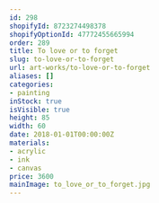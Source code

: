 ```yaml
---
id: 298
shopifyId: 8723274498378
shopifyOptionId: 47772455665994
order: 289
title: To love or to forget
slug: to-love-or-to-forget
url: art-works/to-love-or-to-forget
aliases: []
categories:
- painting
inStock: true
isVisible: true
height: 85
width: 60
date: 2018-01-01T00:00:00Z
materials:
- acrylic
- ink
- canvas
price: 3600
mainImage: to_love_or_to_forget.jpg
---
```

